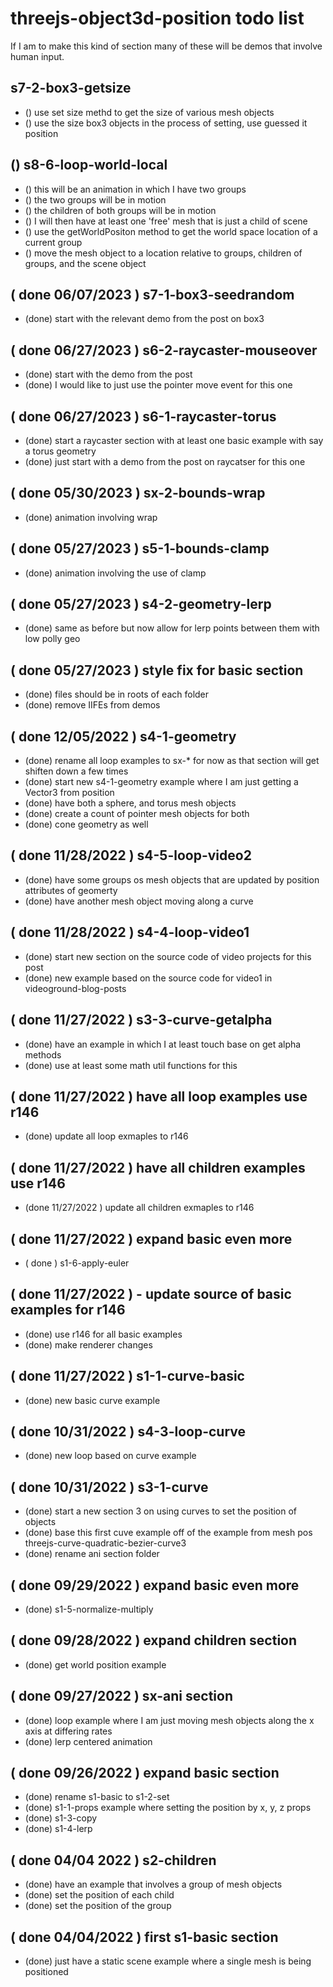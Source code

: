 # threejs-object3d-position todo list

<!-- RAYCASTER SECTION -->

<!-- STOCHASTIC SECTION -->

If I am to make this kind of section many of these will be demos that involve human input.

<!-- BOX3 SECTION -->

## s7-2-box3-getsize
* () use set size methd to get the size of various mesh objects
* () use the size box3 objects in the process of setting, use guessed it position

<!-- LOOP SECTION -->

## () s8-6-loop-world-local
* () this will be an animation in which I have two groups
* () the two groups will be in motion
* () the children of both groups will be in motion
* () I will then have at least one 'free' mesh that is just a child of scene
* () use the getWorldPositon method to get the world space location of a current group
* () move the mesh object to a location relative to groups, children of groups, and the scene object

<!-- DONE -->

## ( done 06/07/2023 ) s7-1-box3-seedrandom
* (done) start with the relevant demo from the post on box3

## ( done 06/27/2023 ) s6-2-raycaster-mouseover
* (done) start with the demo from the post
* (done) I would like to just use the pointer move event for this one 

## ( done 06/27/2023 ) s6-1-raycaster-torus
* (done) start a raycaster section with at least one basic example with say a torus geometry
* (done) just start with a demo from the post on raycatser for this one

## ( done 05/30/2023 ) sx-2-bounds-wrap
* (done) animation involving wrap

## ( done 05/27/2023 ) s5-1-bounds-clamp
* (done) animation involving the use of clamp

## ( done 05/27/2023 ) s4-2-geometry-lerp
* (done) same as before but now allow for lerp points between them with low polly geo

## ( done 05/27/2023 ) style fix for basic section
* (done) files should be in roots of each folder
* (done) remove IIFEs from demos

## ( done 12/05/2022 ) s4-1-geometry
* (done) rename all loop examples to sx-* for now as that section will get shiften down a few times
* (done) start new s4-1-geometry example where I am just getting a Vector3 from position 
* (done) have both a sphere, and torus mesh objects
* (done) create a count of pointer mesh objects for both
* (done) cone geometry as well

## ( done 11/28/2022  ) s4-5-loop-video2
* (done) have some groups os mesh objects that are updated by position attributes of geomerty
* (done) have another mesh object moving along a curve

## ( done 11/28/2022 ) s4-4-loop-video1
* (done) start new section on the source code of video projects for this post
* (done) new example based on the source code for video1 in videoground-blog-posts

## ( done 11/27/2022 ) s3-3-curve-getalpha
* (done) have an example in which I at least touch base on get alpha methods
* (done) use at least some math util functions for this

## ( done 11/27/2022 ) have all loop examples use r146
* (done) update all loop exmaples to r146

## ( done 11/27/2022 ) have all children examples use r146
* (done 11/27/2022 ) update all children exmaples to r146

## ( done 11/27/2022 ) expand basic even more
* ( done ) s1-6-apply-euler

## ( done 11/27/2022 ) - update source of basic examples for r146
* (done) use r146 for all basic examples
* (done) make renderer changes

## ( done 11/27/2022 ) s1-1-curve-basic
* (done) new basic curve example

## ( done 10/31/2022 ) s4-3-loop-curve
* (done) new loop based on curve example

## ( done 10/31/2022 ) s3-1-curve
* (done) start a new section 3 on using curves to set the position of objects
* (done) base this first cuve example off of the example from mesh pos threejs-curve-quadratic-bezier-curve3
* (done) rename ani section folder

## ( done 09/29/2022 ) expand basic even more 
* (done) s1-5-normalize-multiply

## ( done 09/28/2022 ) expand children section
* (done) get world position example

## ( done 09/27/2022 ) sx-ani section
* (done) loop example where I am just moving mesh objects along the x axis at differing rates
* (done) lerp centered animation

## ( done 09/26/2022 ) expand basic section
* (done) rename s1-basic to s1-2-set
* (done) s1-1-props example where setting the position by x, y, z props
* (done) s1-3-copy
* (done) s1-4-lerp

## ( done 04/04 2022 ) s2-children
* (done) have an example that involves a group of mesh objects
* (done) set the position of each child
* (done) set the position of the group

## ( done 04/04/2022 ) first s1-basic section
* (done) just have a static scene example where a single mesh is being positioned
